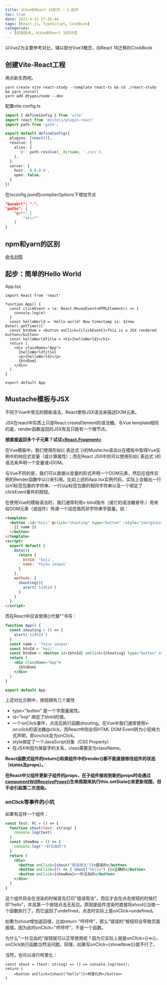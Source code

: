 ```yaml
---
title: 从Vue到React 18系列 - 1.起步
toc: true
date: 2023-4-12 17:36:44
tags: [React.js, TypeScript, CookBook]
categories:
  - [前端技术, 从Vue到React 18系列]
---
```

以Vue2为主要参考对比，辅以部分Vue3概念，向React 18迁移的CookBook

## 创建Vite-React工程

用点新东西吧。

```shell
yarn create vite react-study --template react-ts && cd ./react-study && yarn install
yarn add @types/node --dev
```

配置vite.config.ts

```typescript
import { defineConfig } from 'vite'
import react from '@vitejs/plugin-react'
import path from 'path';

export default defineConfig({
  plugins: [react()],
  resolve: {
    alias: {
      '@': path.resolve(__dirname, './src'),
    },
  },
  server: {
    host: '0.0.0.0',
    open: false, 
  }
})
```

在tsconfig.json的complierOptions下增加节点

```json
"baseUrl": ".",
"paths": {
	"@/*": [
		"src/*"
	]
}
```

## npm和yarn的区别

[命令对照](https://www.jianshu.com/p/56c6b171134c)

## 起步：简单的Hello World

App.tsx

```tsx
import React from 'react'

function App() {
  const clickEvent = (e: React.MouseEvent<HTMLElement>) => {
    console.log(e)
  }
  const helloWorld = `Hello world! Now timestamp is: ${new Date().getTime()}`
  const btnDom = <button onClick={clickEvent}>This is a JSX rendered button</button>
  const helloWorldTitle = <h1>{helloWorld}</h1>
  return (
    <div className="App">
      {helloWorldTitle}
      <p>{helloWorld}</p>
      {btnDom}
    </div>
  )
}

export default App
```

## Mustache模板与JSX

不同于Vue中常见的模板语法，React使用JSX语法来描述DOM元素。

JSX在react中实质上只是React.createElement的语法糖。与Vue template相同的是，render函数返回的JSX有且只能有一个根节点。

**想直接返回多个子元素？试试[<React.Fragment>](https://react.docschina.org/docs/fragments.html)**

在Vue模板中，我们使用形如{{ 表达式 }}的Mustache语法以在模板中取得Vue实例中的响应式变量（或计算属性）；而在React JSX中则可以使用形如{ 表达式 }的语法来声明一个变量或vDOM。

与Vue不同的是，我们可以直接以变量的形式声明一个DOM元素，然后在组件实例的Render函数中以{}来引用。比如上述的App.tsx实例代码，实际上会输出一行以h1标签包裹的字符串、一行以p标签包裹的相同字符串以及一个绑定了clickEvent事件的按钮。

在使用Vue的模板语法时，我们通常利用v-bind指令（或它的语法糖冒号:）用来给DOM元素（或组件）传递一个动态值而非字符串字面量。如：

```html
<template>
  <button :id="koji" @click="shouting" type="button" :style="{marginLeft: '50px'}" :class="'btn-'+new Date().getTime()">
    {{ name }}
  </button>
</template>
<script>
  export default {
    data(){
      return {
        btnId: 'koji',
        name: 'Yajuu senpai'
      }
    },
    methods: {
      shouting(){
        alert('114514')
      }
    }
  }
</script>
```

而在React中应该使用{}代替""书写：

```jsx
function App() {
  const shouting = () => {
    alert('114514')
  }
  const name = 'Yajuu senpai'
  const btnId = 'koji'
  const btnDom = <button id={btnId} onClick={shouting} type="button" style={{marginLeft: '50px'}} className={`btn-${new Date().getTime()}`}>{name}</button>
  return (
    <div className="App">
      {btnDom}
    </div>
  )
}

export default App
```

上述对比示例中，按钮拥有几个属性

* type="button" 是一个字面量属性。
* id="koji" 绑定了btnId的值。
* 一个onClick事件，点击后执行函数shouting。在Vue中我们通常使用v-on:click的语法糖@click，而React中则会将HTML DOM Event转为小驼峰方式声明，即onclick变为onClick。
* style绑定了一个JavaScript对象（CSS Property）
* 在JSX中因为保留字的关系，class需要变为className。

**React函数式组件的return()和类组件中的render()都不能直接修改组件的状态（states及props）。**

**在React中父组件更新子组件的props，在子组件接收到新的props时会通过[componentWillReceiveProps()](https://reactjs.org/docs/react-component.html#componentwillreceiveprops)生命周期来执行this.setState()来更新视图，但不会引起第二次渲染。**

### onClick等事件的小坑

如果有这样一个组件：

```jsx
const Test: FC = () => {
  function shout(text: string) {
    console.log(text)
  }
  const showNow = () => {
    console.log("一针见血的")
  }
  return (
    <div>
      <button onClick={shout("错误用法")}>错误的</button>
      <button onClick={() => { shout("hello") }}>正确的</button>
      <button onClick={showNow}>一针见血的</button>
    </div>
  )
}
```

这个组件将会在渲染的时候首先打印"错误用法"，而后才会在点击按钮的时候打印"hello"，并且第一个按钮点击无反应。原因是组件渲染时直接将shout()当做一个函数执行了，而它返回了undefined，点击时实际上是onClick=undefined。

如果为shout增加返回值，比如return "哼哼哼"，那么"错误的"按钮将会导致页面报错。因为此时onClick="哼哼哼"，不是一个函数。

为什么"一针见血的"按钮就可以正常使用呢？因为它实际上就是onClick=()=>{}，onClick执行函数当然没问题。同理，如果写onClick={showNow()}就不行了。

当然，也可以进行柯里化：

```tsx
const shout = (text: string) => () => console.log(text);
return (
	<button onClick={shout("hello")}>柯里化的</button>
)
```
